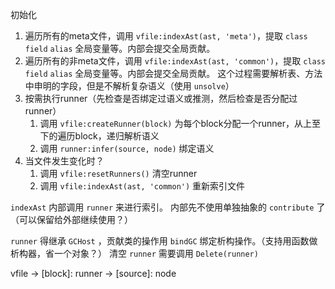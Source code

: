 初始化
1. 遍历所有的meta文件，调用 `vfile:indexAst(ast, 'meta')`，提取 `class` `field` `alias` 全局变量等。内部会提交全局贡献。
2. 遍历所有的非meta文件，调用 `vfile:indexAst(ast, 'common')`，提取 `class` `field` `alias` 全局变量等。内部会提交全局贡献。
  这个过程需要解析表、方法中申明的字段，但是不解析复杂语义（使用 `unsolve`）
3. 按需执行runner（先检查是否绑定过语义或推测，然后检查是否分配过runner）
    1. 调用 `vfile:createRunner(block)` 为每个block分配一个runner，从上至下的遍历block，递归解析语义
    2. 调用 `runner:infer(source, node)` 绑定语义
4. 当文件发生变化时？
   1. 调用 `vfile:resetRunners()` 清空runner
   2. 调用 `vfile:indexAst(ast, 'common')` 重新索引文件

`indexAst` 内部调用 `runner` 来进行索引。
内部先不使用单独抽象的 `contribute` 了（可以保留给外部继续使用？）

`runner` 得继承 `GCHost` ，贡献类的操作用 `bindGC` 绑定析构操作。（支持用函数做析构器，省一个对象？）
清空 `runner` 需要调用 `Delete(runner)`

vfile -> [block]: runner -> [source]: node

